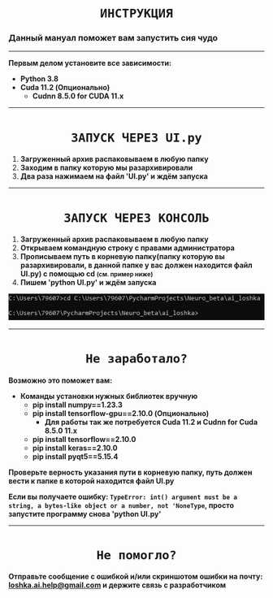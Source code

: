 # <center>`ИНСТРУКЦИЯ`</center>

### **Данный мануал поможет вам запустить сия чудо**

***

**Первым делом установите все зависимости:**

* **Python 3.8**
* **Cuda 11.2 (Опционально)**
  * **Cudnn 8.5.0 for CUDA 11.x**

***

# <center>`ЗАПУСК ЧЕРЕЗ UI.py`</center>
  1. **Загруженный архив распаковываем в любую папку**
  2. **Заходим в папку которую мы разархивировали**
  3. **Два раза нажимаем на файл 'UI.py' и ждём запуска**

***

# <center>`ЗАПУСК ЧЕРЕЗ КОНСОЛЬ`</center>
1. **Загруженный архив распаковываем в любую папку**
2. **Открываем командную строку с правами администратора**
3. **Прописываем путь в корневую папку(папку которую вы разархивировали, в данной папке у вас должен находится файл UI.py) 
с помощью cd <small>(см. пример ниже)</small>**
4. **Пишем 'python UI.py' и ждём запуска**

![image](DATA/icon/instruction_picture/example.png)


***

# <center>`Не заработало?`</center>

**Возможно это поможет вам:**

* **Команды установки нужных библиотек вручную**
  * **pip install numpy==1.23.3**
  * **pip install tensorflow-gpu==2.10.0 (Опционально)**
    * **Для работы так же потребуется Cuda 11.2 и Cudnn for Cuda 8.5.0 11.x** 
  * **pip install tensorflow==2.10.0**
  * **pip install keras==2.10.0**
  * **pip install pyqt5==5.15.4**

**Проверьте верность указания пути в корневую папку, путь должен вести к папке в которой находится файл UI.py**

**Если вы получаете ошибку: `TypeError: int() argument must be a string, a bytes-like object or a number, not 'NoneType`,
просто запустите программу снова 'python UI.py'**

***

# <center>`Не помогло?`</center>

**Отправьте сообщение с ошибкой и/или скриншотом ошибки на почту: loshka.ai.help@gmail.com 
и держите связь с разработчиком**